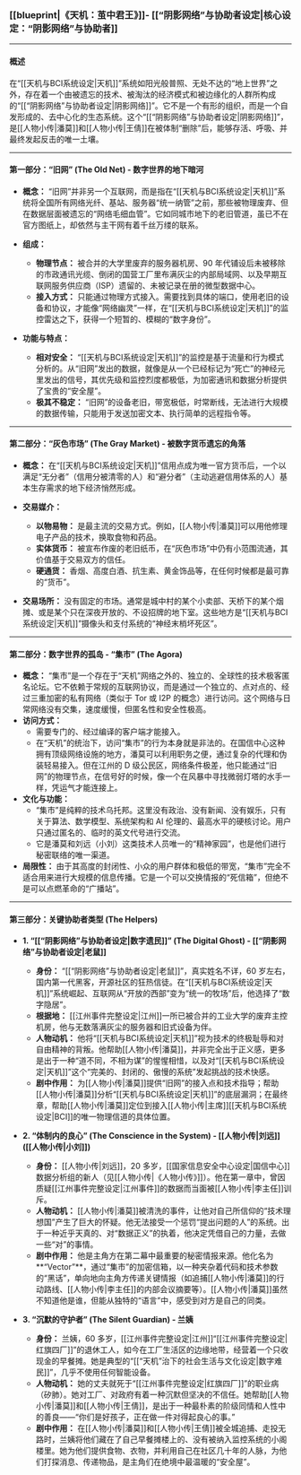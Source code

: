 ﻿### **[[blueprint|《天机：茧中君王》]]- [[“阴影网络”与协助者设定|核心设定：“阴影网络”与协助者]]**

---

#### **概述**

在“[[天机与BCI系统设定|天机]]”系统如阳光般普照、无处不达的“地上世界”之外，存在着一个由被遗忘的技术、被淘汰的经济模式和被边缘化的人群所构成的“[[“阴影网络”与协助者设定|阴影网络]]”。它不是一个有形的组织，而是一个自发形成的、去中心化的生态系统。这个“[[“阴影网络”与协助者设定|阴影网络]]”，是[[人物小传|潘莫]]和[[人物小传|王倩]]在被体制“删除”后，能够存活、呼吸、并最终发起反击的唯一土壤。

---

#### **第一部分：“旧网” (The Old Net) - 数字世界的地下暗河**

- **概念：** “旧网”并非另一个互联网，而是指在“[[天机与BCI系统设定|天机]]”系统将全国所有网络光纤、基站、服务器“统一纳管”之前，那些被物理废弃、但在数据层面被遗忘的“网络毛细血管”。它如同城市地下的老旧管道，虽已不在官方图纸上，却依然与主干网有着千丝万缕的联系。

- **组成：**

  - **物理节点：** 被合并的大学里废弃的服务器机房、90 年代铺设后未被移除的市政通讯光缆、倒闭的国营工厂里布满灰尘的内部局域网、以及早期互联网服务供应商（ISP）遗留的、未被记录在册的微型数据中心。
  - **接入方式：** 只能通过物理方式接入。需要找到具体的端口，使用老旧的设备和协议，才能像“网络幽灵”一样，在“[[天机与BCI系统设定|天机]]”的监控雷达之下，获得一个短暂的、模糊的“数字身份”。

- **功能与特点：**
  - **相对安全：** “[[天机与BCI系统设定|天机]]”的监控是基于流量和行为模式分析的。从“旧网”发出的数据，就像是从一个已经标记为“死亡”的神经元里发出的信号，其优先级和监控烈度都极低，为加密通讯和数据分析提供了宝贵的“安全屋”。
  - **极其不稳定：** “旧网”的设备老旧，带宽极低，时常断线，无法进行大规模的数据传输，只能用于发送加密文本、执行简单的远程指令等。

---

#### **第二部分：“灰色市场” (The Gray Market) - 被数字货币遗忘的角落**

- **概念：** 在“[[天机与BCI系统设定|天机]]”信用点成为唯一官方货币后，一个以满足“无分者”（信用分被清零的人）和“避分者”（主动逃避信用体系的人）基本生存需求的地下经济悄然形成。

- **交易媒介：**

  - **以物易物：** 是最主流的交易方式。例如，[[人物小传|潘莫]]可以用他修理电子产品的技术，换取食物和药品。
  - **实体货币：** 被宣布作废的老旧纸币，在“灰色市场”中仍有小范围流通，其价值基于交易双方的信任。
  - **硬通货：** 香烟、高度白酒、抗生素、黄金饰品等，在任何时候都是最可靠的“货币”。

- **交易场所：** 没有固定的市场。通常是城中村的某个小卖部、天桥下的某个烟摊、或是某个只在深夜开放的、不设招牌的地下室。这些地方是“[[天机与BCI系统设定|天机]]”摄像头和支付系统的“神经末梢坏死区”。

---

#### **第二部分：数字世界的孤岛 - “集市” (The Agora)**

- **概念：** “集市”是一个存在于“天机”网络之外的、独立的、全球性的技术极客匿名论坛。它不依赖于常规的互联网协议，而是通过一个独立的、点对点的、经过三重加密的私有网络（类似于 Tor 或 I2P 的概念）进行访问。这个网络与日常网络没有交集，速度缓慢，但匿名性和安全性极高。
- **访问方式：**
  - 需要专门的、经过编译的客户端才能接入。
  - 在“天机”的统治下，访问“集市”的行为本身就是非法的。在国信中心这种拥有顶级网络设施的地方，潘莫可以利用职务之便，通过复杂的代理和伪装轻易接入。但在江州的 D 级公民区，网络条件极差，他只能通过“旧网”的物理节点，在信号好的时候，像一个在风暴中寻找微弱灯塔的水手一样，凭运气才能连接上。
- **文化与功能：**
  - “集市”是纯粹的技术乌托邦。这里没有政治、没有新闻、没有娱乐，只有关于算法、数学模型、系统架构和 AI 伦理的、最高水平的硬核讨论。用户只通过匿名的、临时的英文代号进行交流。
  - 它是潘莫和刘远（小刘）这类技术人员唯一的“精神家园”，也是他们进行秘密联络的唯一渠道。
- **局限性：** 由于其高度的封闭性、小众的用户群体和极低的带宽，“集市”完全不适合用来进行大规模的信息传播。它是一个可以交换情报的“死信箱”，但绝不是可以点燃革命的“广播站”。

---

#### **第三部分：关键协助者类型 (The Helpers)**

- **1. “[[“阴影网络”与协助者设定|数字遗民]]” (The Digital Ghost) - [[“阴影网络”与协助者设定|老鼠]]**

  - **身份：** “[[“阴影网络”与协助者设定|老鼠]]”，真实姓名不详，60 岁左右，国内第一代黑客，开源社区的狂热信徒。在“[[天机与BCI系统设定|天机]]”系统崛起、互联网从“开放的西部”变为“统一的牧场”后，他选择了“数字隐居”。
  - **根据地：** [[江州事件完整设定|江州]]一所已被合并的工业大学的废弃主控机房，他与无数落满灰尘的服务器和旧式设备为伴。
  - **人物动机：** 他将“[[天机与BCI系统设定|天机]]”视为技术的终极耻辱和对自由精神的背叛。他帮助[[人物小传|潘莫]]，并非完全出于正义感，更多是出于一种“道不同，不相为谋”的惺惺相惜，以及对“[[天机与BCI系统设定|天机]]”这个“完美的、封闭的、傲慢的系统”发起挑战的技术快感。
  - **剧中作用：** 为[[人物小传|潘莫]]提供“旧网”的接入点和技术指导；帮助[[人物小传|潘莫]]分析“[[天机与BCI系统设定|天机]]”的底层漏洞；在最终章，帮助[[人物小传|潘莫]]定位到接入[[人物小传|主席]][[天机与BCI系统设定|BCI]]的唯一物理信道的具体位置。

- **2. “体制内的良心” (The Conscience in the System) - [[人物小传|刘远]] ([[人物小传|小刘]])**

  - **身份：** [[人物小传|刘远]]，20 多岁，[[国家信息安全中心设定|国信中心]]数据分析组的新人（见[[人物小传|《人物小传》]]）。他在第一章中，曾因质疑[[江州事件完整设定|江州事件]]的数据而当面被[[人物小传|李主任]]训斥。
  - **人物动机：** [[人物小传|潘莫]]被清洗的事件，让他对自己所信仰的“技术理想国”产生了巨大的怀疑。他无法接受一个惩罚“提出问题的人”的系统。出于一种近乎天真的、对“数据正义”的执着，他决定凭借自己的力量，去做一些“对”的事情。
  - **剧中作用：** 他是主角方在第二幕中最重要的秘密情报来源。他化名为**“Vector”**，通过“集市”的加密信箱，以一种夹杂着代码和技术参数的“黑话”，单向地向主角方传递关键情报（如追捕[[人物小传|潘莫]]的行动路线、[[人物小传|李主任]]的内部会议摘要等）。[[人物小传|潘莫]]虽然不知道他是谁，但能从独特的“语言”中，感受到对方是自己的同类。

- **3. “沉默的守护者” (The Silent Guardian) - 兰姨**
  - **身份：** 兰姨，60 多岁，[[江州事件完整设定|江州]]“[[江州事件完整设定|红旗四厂]]”的退休工人，如今在工厂生活区的边缘地带，经营着一个只收现金的早餐摊。她是典型的“[[“天机”治下的社会生活与文化设定|数字难民]]”，几乎不使用任何智能设备。
  - **人物动机：** 她的丈夫就死于“[[江州事件完整设定|红旗四厂]]”的职业病（矽肺）。她对工厂、对政府有着一种沉默但坚决的不信任。她帮助[[人物小传|潘莫]]和[[人物小传|王倩]]，是出于一种最朴素的阶级同情和人性中的善良——“你们是好孩子，正在做一件对得起良心的事。”
  - **剧中作用：** 在[[人物小传|潘莫]]和[[人物小传|王倩]]被全城追捕、走投无路时，兰姨将他们藏在了自己早餐摊楼上的、没有被纳入监控系统的小阁楼里。她为他们提供食物、衣物，并利用自己在社区几十年的人脉，为他们打探消息、传递物品，是主角们在绝境中最温暖的“安全屋”。
